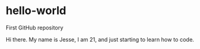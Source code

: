 # hello-world
First GitHub repository

Hi there.
My name is Jesse, I am 21, and just starting to learn how to code.
